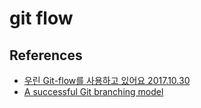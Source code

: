 # git flow


## References
* [우린 Git-flow를 사용하고 있어요 2017.10.30](http://woowabros.github.io/experience/2017/10/30/baemin-mobile-git-branch-strategy.html)
* [A successful Git branching model](https://nvie.com/posts/a-successful-git-branching-model/)